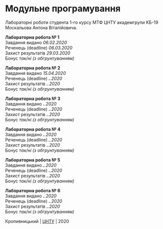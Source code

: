 ﻿# Модульне програмування
Лабораторні роботи студента 1-го курсу МТФ ЦНТУ академгрупи KБ-19 Москальова Антона Віталійовича.

<b>Лабораторна робота № 1</b><br>
Завдання видано <i>06.02.2020</i><br>
Реченець (deadline) <i>06.03.2020</i><br>
Захист результатів <i>29.03.2020</i><br> 
Бонус <i>так/ні (з обгрунтуванням)</i><br>

<b>Лабораторна робота № 2</b><br>
Завдання видано <i>15.04.2020</i><br>
Реченець (deadline) <i>__.__.2020</i><br>
Захист результатів <i>__.__.2020</i><br> 
Бонус <i>так/ні (з обгрунтуванням)</i><br>

<b>Лабораторна робота № 3</b><br>
Завдання видано <i>__.__.2020</i><br>
Реченець (deadline) <i>__.__.2020</i><br>
Захист результатів <i>__.__.2020</i><br> 
Бонус <i>так/ні (з обгрунтуванням)</i><br>

<b>Лабораторна робота № 4</b><br>
Завдання видано <i>__.__.2020</i><br>
Реченець (deadline) <i>__.__.2020</i><br>
Захист результатів <i>__.__.2020</i><br> 
Бонус <i>так/ні (з обгрунтуванням)</i><br>

<b>Лабораторна робота № 5</b><br>
Завдання видано <i>__.__.2020</i><br>
Реченець (deadline) <i>__.__.2020</i><br>
Захист результатів <i>__.__.2020</i><br> 
Бонус <i>так/ні (з обгрунтуванням)</i><br>

<b>Лабораторна робота № 6</b><br>
Завдання видано <i>__.__.2020</i><br>
Реченець (deadline) <i>__.__.2020</i><br>
Захист результатів <i>__.__.2020</i><br> 
Бонус <i>так/ні (з обгрунтуванням)</i><br>


Кропивницький | <a href="http://www.kntu.kr.ua/">ЦНТУ</a> | 2020
